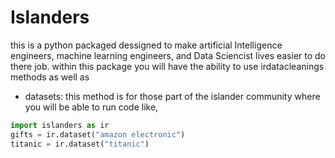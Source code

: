 # Islanders
this is a python packaged dessigned to make artificial Intelligence engineers, machine learning engineers, and Data 
Sciencist lives easier to do there job. within this package you will have the ability to use irdatacleanings  methods as well as

- datasets: this method is for those part of the islander community where you will be able to run code like,
```python
import islanders as ir
gifts = ir.dataset("amazon electronic")
titanic = ir.dataset("titanic")
```
